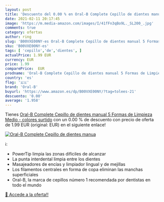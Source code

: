 ```yaml
---
layout: post
title: 'Descuento del 0.00 % en Oral-B Complete Cepillo de dientes manua'
date: 2021-02-11 20:17:45
image: 'https://m.media-amazon.com/images/I/41fFn3qBo9L._SL200_.jpg'
comments: true
category: ofertas
author: ring
slug: 'B00VXE00NY-es Oral-B Complete Cepillo de dientes manual 5 Formas de...'
sku: 'B00VXE00NY-es'
tags: [ 'cepillo','de','dientes', ]
actualPrice: 1.99 EUR
currency: EUR
price: 1.99
comparePrice:  EUR
prodname: 'Oral-B Complete Cepillo de dientes manual 5 Formas de Limpieza Medio - colores surtido'
country: 'es'
flag: '🇪🇸'
brand: 'Oral-B'
buyurl: 'https://www.amazon.es/dp/B00VXE00NY/?tag=tolees-21'
descuento: '0.00'
average: '1.958'
---
```


Tienes [Oral-B Complete Cepillo de dientes manual 5 Formas de Limpieza Medio - colores surtido](https://www.amazon.es/dp/B00VXE00NY/?tag=tolees-21) con un 0.00 % de descuento con precio de oferta de 1.99 EUR (original:  EUR) en el siguiente enlace!

[![Oral-B Complete Cepillo de dientes manua](https://m.media-amazon.com/images/I/41fFn3qBo9L._SL200_.jpg)](https://www.amazon.es/dp/B00VXE00NY/?tag=tolees-21)

ℹ️:

- PowerTip limpia las zonas difíciles de alcanzar
- La punta interdental limpia entre los dientes
- Masajeadores de encías y limpiador lingual y de mejillas
- Los filamentos centrales en forma de copa eliminan las manchas superficiales
- Oral-B, la marca de cepillos número 1 recomendada por dentistas en todo el mundo

[🛒 Accede a la oferta!!](https://www.amazon.es/dp/B00VXE00NY/?tag=tolees-21)
